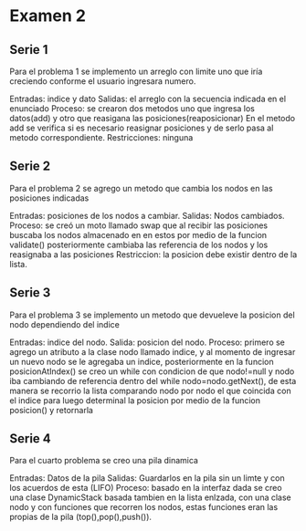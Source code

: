 Examen 2
=========

Serie 1
--------

Para el problema 1 se implemento un arreglo con limite uno que iría creciendo conforme el usuario ingresara numero.

Entradas: indice y dato
Salidas: el arreglo con la secuencia indicada en el enunciado
Proceso: se crearon dos metodos uno que ingresa los datos(add) y otro que reasigana las posiciones(reaposicionar)
En el metodo add se verifica si es necesario reasignar posiciones y de serlo pasa al metodo correspondiente.
Restricciones: ninguna

Serie 2
--------

Para el problema 2 se agrego un metodo que cambia los nodos en las posiciones indicadas

Entradas: posiciones de los nodos a cambiar.
Salidas: Nodos cambiados.
Proceso: se creó un moto llamado swap que al recibir las posiciones buscaba los nodos almacenado en en estos
por medio de la funcion validate() posteriormente cambiaba las referencia de los nodos y los reasignaba a las posiciones
Restriccion: la posicion debe existir dentro de la lista.

Serie 3
--------

Para el problema 3 se implemento un metodo que devueleve la posicion del nodo dependiendo del indice

Entradas: indice del nodo.
Salida: posicion del nodo.
Proceso: primero se agrego un atributo a la clase nodo llamado indice, y al momento de ingresar un nuevo nodo se le agregaba
un indice, posteriormente en la funcion posicionAtIndex() se creo un while con condicion de que nodo!=null y nodo iba cambiando de referencia dentro del while nodo=nodo.getNext(), de esta manera se recorrio la lista comparando nodo por nodo el que coincida con
el indice para luego determinal la posicion por medio de la funcion posicion() y retornarla

Serie 4
--------

Para el cuarto problema se creo una pila dinamica

Entradas: Datos de la pila
Salidas: Guardarlos en la pila sin un limte y con los acuerdos de esta (LIFO)
Proceso: basado en la interfaz dada se creo una clase DynamicStack basada tambien en la lista enlzada, con una clase nodo y con funciones que recorren los nodos, estas funciones eran las propias de la pila (top(),pop(),push()).

